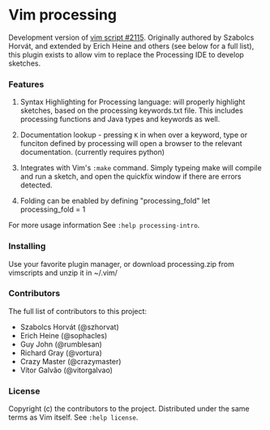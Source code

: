 # Vim processing

Development version of [vim script #2115](http://www.vim.org/scripts/script.php?script_id=2115). Originally authored by Szabolcs Horvát, and extended by Erich Heine and others (see below for a full list), this plugin exists to allow vim to replace the Processing IDE to develop sketches.

### Features

1. Syntax Highlighting for Processing language: will properly highlight sketches, based on the processing keywords.txt file. This includes processing functions and Java types and keywords as well.

2. Documentation lookup - pressing `K` in when over a keyword, type or funciton defined by processing will open a browser to the relevant documentation. (currently requires python)

3. Integrates with Vim's `:make` command. Simply typeing make will compile and run a sketch, and open the quickfix window if there are errors detected.

4. Folding can be enabled by defining "processing_fold"
    let processing_fold = 1

For more usage information See `:help processing-intro`.

### Installing

Use your favorite plugin manager, or download processing.zip from vimscripts and unzip it in ~/.vim/

### Contributors
The full list of contributors to this project:

*  Szabolcs Horvát (@szhorvat)
*  Erich Heine (@sophacles)
*  Guy John (@rumblesan)
*  Richard Gray (@vortura)
*  Crazy Master (@crazymaster)
*  Vítor Galvão (@vitorgalvao)

### License

Copyright (c) the contributors to the project. Distributed under the same terms as Vim itself. See `:help license`.
